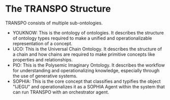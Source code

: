 # The TRANSPO Structure
TRANSPO consists of multiple sub-ontologies. 
- YOUKNOW: This is the ontology of ontologies. It describes the structure of ontology types required to make a unified and operationalizable representation of a concept.
- UCO: This is the Universal Chain Ontology. It describes the structure of a chain and how chains are required to make primitive concepts like properties and relationships.
- PIO: This is the Polysemic Imaginary Ontology. It describes the workflow for understanding and operationalizing knowledge, especially through the use of generative systems.
- SOPHIA: This is the core concept that classifies and typifies the object "IJEGU" and operationalizes it as a SOPHIA Agent within the system that can run TRANSPO with an orchestrator agent.
